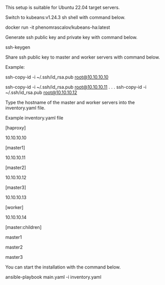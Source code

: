 This setup is suitable for Ubuntu 22.04 target servers.

Switch to kubeans:v1.24.3 sh shell with command below.

docker run -it phenomrascalov/kubeans-ha:latest 

Generate ssh public key and private key with command below.

ssh-keygen

Share ssh public key to master and worker servers with command below.

Example:

ssh-copy-id -i ~/.ssh/id_rsa.pub root@10.10.10.10

ssh-copy-id -i ~/.ssh/id_rsa.pub root@10.10.10.11
.
.
.
ssh-copy-id -i ~/.ssh/id_rsa.pub root@10.10.10.12

Type the hostname of the master and worker servers into the inventory.yaml file.

Example inventory.yaml file

[haproxy]

10.10.10.10

[master1]

10.10.10.11

[master2]

10.10.10.12

[master3]

10.10.10.13

[worker]

10.10.10.14

[master:children]

master1

master2

master3

You can start the installation with the command below.

ansible-playbook main.yaml -i inventory.yaml
